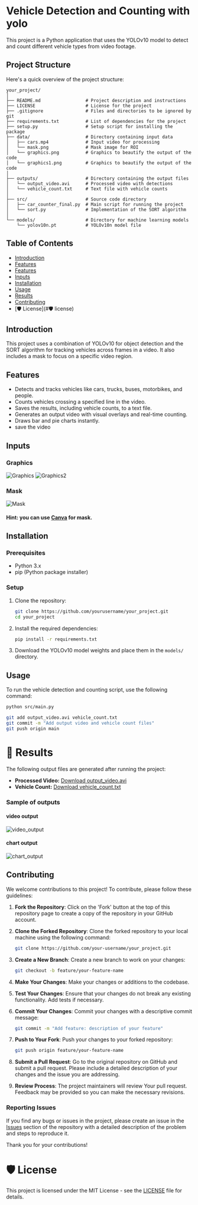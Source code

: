 # Vehicle Detection and Counting with yolo

This project is a Python application that uses the YOLOv10 model to detect and count different vehicle types from video footage.

## Project Structure

Here's a quick overview of the project structure:

```plaintext
your_project/
│
├── README.md                 # Project description and instructions
├── LICENSE                   # License for the project
├── .gitignore                # Files and directories to be ignored by git
├── requirements.txt          # List of dependencies for the project
├── setup.py                  # Setup script for installing the package
├── data/                     # Directory containing input data
│   ├── cars.mp4              # Input video for processing
│   └── mask.png              # Mask image for ROI
│   └── graphics.png          # Graphics to beautify the output of the code
│   └── graphics1.png         # Graphics to beautify the output of the code
│
├── outputs/                  # Directory containing the output files
│   └── output_video.avi      # Processed video with detections
│   └── vehicle_count.txt     # Text file with vehicle counts
│
├── src/                      # Source code directory
│   ├── car_counter_final.py  # Main script for running the project
│   └── sort.py               # Implementation of the SORT algorithm
│
└── models/                   # Directory for machine learning models
    └── yolov10n.pt           # YOLOv10n model file
```

## Table of Contents
- [Introduction](#introduction)
- [Features](#features)
- [Features](#features)
- [Inputs](#inputs)
- [Installation](#installation)
- [Usage](#usage)
- [Results](#results)
- [Contributing](#contributing)
- [:shield: License](#:shield: license)

## Introduction
This project uses a combination of YOLOv10 for object detection and the SORT algorithm for tracking vehicles across frames in a video. It also includes a mask to focus on a specific video region.

## Features
- Detects and tracks vehicles like cars, trucks, buses, motorbikes, and people.
- Counts vehicles crossing a specified line in the video.
- Saves the results, including vehicle counts, to a text file.
- Generates an output video with visual overlays and real-time counting.
- Draws bar and pie charts instantly.
- save the video

## Inputs

### Graphics
![Graphics](https://github.com/Abyaneh/car_-counter_final-edition/blob/main/graphics.png)
![Graphics2](https://github.com/Abyaneh/car_-counter_final-edition/blob/main/graphics2.png)

### Mask
![Mask](https://github.com/Abyaneh/car_-counter_final-edition/blob/main/mask.png)
#### Hint: you can use [Canva](https://www.canva.com/) for mask.

## Installation

### Prerequisites
- Python 3.x
- pip (Python package installer)

### Setup
1. Clone the repository:
    ```bash
    git clone https://github.com/yourusername/your_project.git
    cd your_project
    ```

2. Install the required dependencies:
    ```bash
    pip install -r requirements.txt
    ```

3. Download the YOLOv10 model weights and place them in the `models/` directory.

## Usage

To run the vehicle detection and counting script, use the following command:

```bash
python src/main.py

git add output_video.avi vehicle_count.txt
git commit -m "Add output video and vehicle count files"
git push origin main
```

:dart: Results
===
The following output files are generated after running the project:

- **Processed Video:** [Download output_video.avi](https://github.com/Abyaneh/car_-counter_final-edition/blob/main/output_video.avi)
- **Vehicle Count:** [Download vehicle_count.txt](https://github.com/Abyaneh/car_-counter_final-edition/blob/main/vehicle_count.txt)
  
### Sample of outputs

#### video output
![video_output](https://github.com/Abyaneh/car_-counter_final-edition/blob/main/sample%20of%20outputs/Sample%20video%20output.png)

#### chart output
![chart_output](https://github.com/Abyaneh/car_-counter_final-edition/blob/main/sample%20of%20outputs/Sample%20chart%20output.png)

## Contributing

We welcome contributions to this project! To contribute, please follow these guidelines:

1. **Fork the Repository**: Click on the 'Fork' button at the top of this repository page to create a copy of the repository in your GitHub account.

2. **Clone the Forked Repository**: Clone the forked repository to your local machine using the following command:
    ```bash
    git clone https://github.com/your-username/your_project.git
    ```

3. **Create a New Branch**: Create a new branch to work on your changes:
    ```bash
    git checkout -b feature/your-feature-name
    ```

4. **Make Your Changes**: Make your changes or additions to the codebase.

5. **Test Your Changes**: Ensure that your changes do not break any existing functionality. Add tests if necessary.

6. **Commit Your Changes**: Commit your changes with a descriptive commit message:
    ```bash
    git commit -m "Add feature: description of your feature"
    ```

7. **Push to Your Fork**: Push your changes to your forked repository:
    ```bash
    git push origin feature/your-feature-name
    ```

8. **Submit a Pull Request**: Go to the original repository on GitHub and submit a pull request. Please include a detailed description of your changes and the issue you are addressing.

9. **Review Process**: The project maintainers will review Your pull request. Feedback may be provided so you can make the necessary revisions.

### Reporting Issues

If you find any bugs or issues in the project, please create an issue in the [Issues](https://github.com/Abyaneh/car_-counter_final-edition/issues) section of the repository with a detailed description of the problem and steps to reproduce it.

Thank you for your contributions!


:shield: License
===
This project is licensed under the MIT License - see the [LICENSE](https://github.com/Abyaneh/car_-counter_final-edition/blob/main/LICENSE.txt) file for details.

